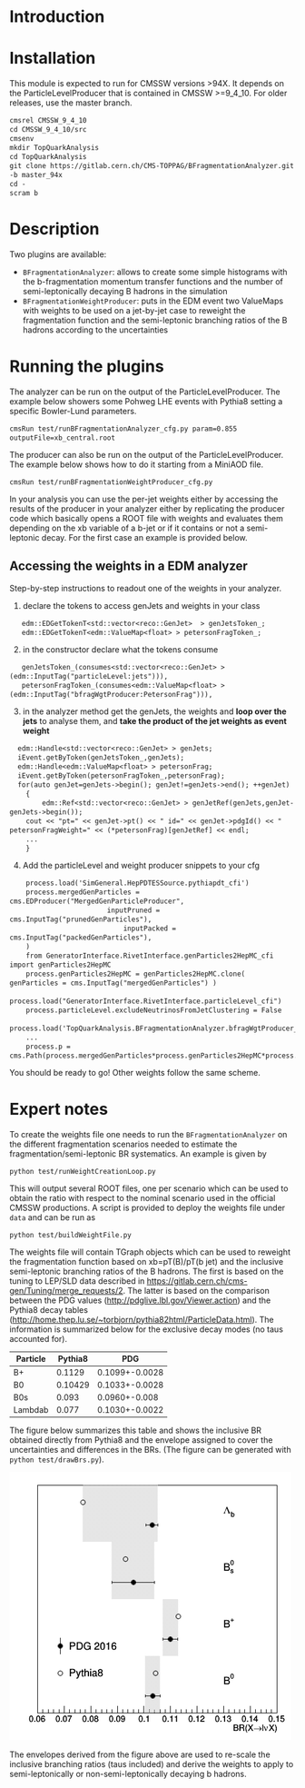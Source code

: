 # Introduction

# Installation
This module is expected to run for CMSSW versions >94X.
It depends on the ParticleLevelProducer that is contained in CMSSW >=9_4_10.
For older releases, use the master branch.

```
cmsrel CMSSW_9_4_10
cd CMSSW_9_4_10/src 
cmsenv
mkdir TopQuarkAnalysis
cd TopQuarkAnalysis
git clone https://gitlab.cern.ch/CMS-TOPPAG/BFragmentationAnalyzer.git -b master_94x
cd -
scram b
```

# Description 
Two plugins are available:
* `BFragmentationAnalyzer`: allows to create some simple histograms
with the b-fragmentation momentum transfer functions and the number of semi-leptonically decaying B hadrons
in the simulation
* `BFragmentationWeightProducer`: puts in the EDM event two ValueMaps with weights 
to be used on a jet-by-jet case to reweight the fragmentation function and the semi-leptonic 
branching ratios of the B hadrons according to the uncertainties

# Running the plugins
The analyzer can be run on the output of the ParticleLevelProducer.
The example below showers some Pohweg LHE events with Pythia8 setting a specific Bowler-Lund parameters.
```
cmsRun test/runBFragmentationAnalyzer_cfg.py param=0.855  outputFile=xb_central.root
```
The producer can also be run on the output of the ParticleLevelProducer.
The example below shows how to do it starting from a MiniAOD file.
```
cmsRun test/runBFragmentationWeightProducer_cfg.py
```
In your analysis you can use the per-jet weights either by accessing the results of the producer in your analyzer
either by replicating the producer code which basically opens a ROOT file with weights and evaluates them
depending on the xb variable of a b-jet or if it contains or not a semi-leptonic decay.
For the first case an example is provided below.

## Accessing the weights in a EDM analyzer

Step-by-step instructions to readout one of the weights in your analyzer.

1. declare the tokens to access genJets and weights in your class
```
   edm::EDGetTokenT<std::vector<reco::GenJet>  > genJetsToken_;
   edm::EDGetTokenT<edm::ValueMap<float> > petersonFragToken_;
```
2. in the constructor declare what the tokens consume
```
   genJetsToken_(consumes<std::vector<reco::GenJet> >(edm::InputTag("particleLevel:jets"))),
   petersonFragToken_(consumes<edm::ValueMap<float> >(edm::InputTag("bfragWgtProducer:PetersonFrag"))),
```
3. in the analyzer method get the genJets, the weights and **loop over the jets** to analyse them, and **take the product of the jet weights as event weight**
```
  edm::Handle<std::vector<reco::GenJet> > genJets;
  iEvent.getByToken(genJetsToken_,genJets);
  edm::Handle<edm::ValueMap<float> > petersonFrag;
  iEvent.getByToken(petersonFragToken_,petersonFrag);
  for(auto genJet=genJets->begin(); genJet!=genJets->end(); ++genJet)
    {
        edm::Ref<std::vector<reco::GenJet> > genJetRef(genJets,genJet-genJets->begin());
	cout << "pt=" << genJet->pt() << " id=" << genJet->pdgId() << " petersonFragWeight=" << (*petersonFrag)[genJetRef] << endl;
	...
    }
```
4. Add the particleLevel and weight producer snippets to your cfg
```
    process.load('SimGeneral.HepPDTESSource.pythiapdt_cfi')
    process.mergedGenParticles = cms.EDProducer("MergedGenParticleProducer",
						inputPruned = cms.InputTag("prunedGenParticles"),
        					inputPacked = cms.InputTag("packedGenParticles"),
    )
    from GeneratorInterface.RivetInterface.genParticles2HepMC_cfi import genParticles2HepMC
    process.genParticles2HepMC = genParticles2HepMC.clone( genParticles = cms.InputTag("mergedGenParticles") )
    process.load("GeneratorInterface.RivetInterface.particleLevel_cfi")
    process.particleLevel.excludeNeutrinosFromJetClustering = False
    process.load('TopQuarkAnalysis.BFragmentationAnalyzer.bfragWgtProducer_cfi')
    ...
    process.p = cms.Path(process.mergedGenParticles*process.genParticles2HepMC*process.particleLevel*process.bfragWgtProducer*...)
```
You should be ready to go! Other weights follow the same scheme.


# Expert notes
To create the weights file one needs to run the  `BFragmentationAnalyzer` on the different fragmentation 
scenarios needed to estimate the fragmentation/semi-leptonic BR systematics.
An example is given by 
```
python test/runWeightCreationLoop.py
```
This will output several ROOT files, one per scenario which can be used to obtain the ratio with respect to the nominal scenario
used in the official CMSSW productions. A script is provided to deploy the weights file under `data` and can be run as
```
python test/buildWeightFile.py 
```
The weights file will contain TGraph objects which can be used to reweight the fragmentation function based on xb=pT(B)/pT(b jet)
and the inclusive semi-leptonic branching ratios of the B hadrons. 
The first is based on the tuning to LEP/SLD data described in https://gitlab.cern.ch/cms-gen/Tuning/merge_requests/2.
The latter is based on the comparison between  the PDG values (http://pdglive.lbl.gov/Viewer.action) 
and the Pythia8 decay tables (http://home.thep.lu.se/~torbjorn/pythia82html/ParticleData.html).
The information is summarized below for the exclusive decay modes (no taus accounted for).

| Particle      | Pythia8       | PDG            |
| ------------- | ------------- | -------------- |
| B+            | 0.1129        | 0.1099+-0.0028 |
| B0            | 0.10429       | 0.1033+-0.0028 |
| B0s           | 0.093         | 0.0960+-0.008  |
| Lambdab       | 0.077         | 0.1030+-0.0022 | 

The figure below summarizes this table and shows the inclusive BR obtained directly from Pythia8
and the envelope assigned to cover the uncertainties and differences in the BRs.
(The figure can be generated with `python test/drawBrs.py`).

![semilep br](data/semilepbr_unc.png)

The envelopes derived from the figure above are used to re-scale the inclusive branching ratios
(taus included) and derive the weights to apply to semi-leptonically or non-semi-leptonically
decaying b hadrons.
